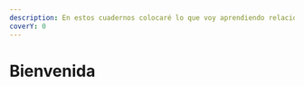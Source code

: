 ```yaml
---
description: En estos cuadernos colocaré lo que voy aprendiendo relacionado a desarrollo
coverY: 0
---
```


# Bienvenida

